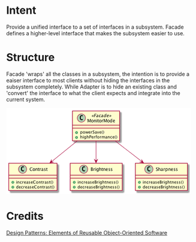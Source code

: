 # Intent
Provide a unified interface to a set of interfaces in a subsystem. Facade defines a higher-level interface that makes the subsystem easier to use.

# Structure
Facade 'wraps' all the classes in a subsystem, the intention is to provide a eaiser interface to most clients without hiding the interfaces in the subsystem completely. While Adapter is to hide an existing class and 'convert' the interface to what the client expects and integrate into the current system.

![Facade](./doc/Facade.png "Facade")

# Credits
[Design Patterns: Elements of Reusable Object-Oriented Software](http://www.amazon.com/Design-Patterns-Elements-Reusable-Object-Oriented/dp/0201633612)
